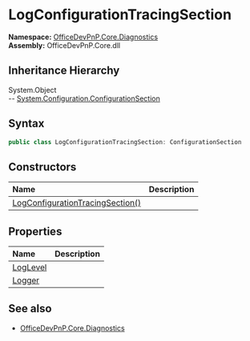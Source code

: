# LogConfigurationTracingSection
  

**Namespace:** [OfficeDevPnP.Core.Diagnostics](OfficeDevPnP.Core.Diagnostics.md)  
**Assembly:** OfficeDevPnP.Core.dll  
## Inheritance Hierarchy
System.Object  
-- [System.Configuration.ConfigurationSection](System.Configuration.ConfigurationSection.md)
## Syntax
```C#
public class LogConfigurationTracingSection: ConfigurationSection
```
## Constructors
|**Name**|**Description**|
|:-----|:-----|
| [LogConfigurationTracingSection()](OfficeDevPnP.Core.Diagnostics.LogConfigurationTracingSection.ctor1.md) | 
## Properties
|**Name**|**Description**|
|:-----|:-----|
| [LogLevel](OfficeDevPnP.Core.Diagnostics.LogConfigurationTracingSection.LogLevel.md) | 
| [Logger](OfficeDevPnP.Core.Diagnostics.LogConfigurationTracingSection.Logger.md) | 
## See also
- [OfficeDevPnP.Core.Diagnostics](OfficeDevPnP.Core.Diagnostics.md)
